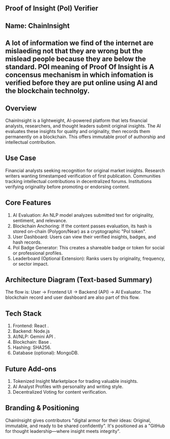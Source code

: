Proof of Insight (PoI) Verifier
-------------------------------
Name: ChainInsight
-------------------------------
A lot of information we find of the internet are mislaeding not that they are wrong but the mislead people because they are  below the standard. POI meaning of Proof Of Insight is A concensus mechanism in which infomation is verified before they are put online using AI and the blockchain technolgy.
-------------------------------
Overview
-------------------------------
ChainInsight is a lightweight, AI-powered platform that lets financial analysts, researchers, and thought leaders submit original insights. The AI evaluates these insights for quality and originality, then records them permanently on a blockchain. This offers immutable proof of authorship and intellectual contribution.

Use Case
-------------------------------
 Financial analysts seeking recognition for original market insights.
 Research writers wanting timestamped verification of first publication.
 Communities tracking intellectual contributions in decentralized forums.
 Institutions verifying originality before promoting or endorsing content.

Core Features
------------------------------
1. AI Evaluation: An NLP model analyzes submitted text for originality, sentiment, and relevance.
2. Blockchain Anchoring: If the content passes evaluation, its hash is stored on-chain (Polygon/Near) as a cryptographic "PoI token".
3. User Dashboard: Users can view their verified insights, badges, and hash records.
4. PoI Badge Generator: This creates a shareable badge or token for social or professional profiles.
5. Leaderboard (Optional Extension): Ranks users by originality, frequency, or sector impact.

Architecture Diagram (Text-based Summary)
------------------------------
The flow is: User → Frontend UI → Backend (API) → AI Evaluator. 
The blockchain record and user dashboard are also part of this flow.

Tech Stack
------------------------------
1. Frontend: React .
2. Backend: Node.js
3. AI/NLP: Gemini API .
4. Blockchain: Base .
5. Hashing: SHA256.
6. Database (optional): MongoDB.

Future Add-ons
------------------------------
1. Tokenized Insight Marketplace for trading valuable insights.
2. AI Analyst Profiles with personality and writing style.
3. Decentralized Voting for content verification.

Branding & Positioning
------------------------------
ChainInsight gives contributors "digital armor for their ideas: Original, immutable, and ready to be shared confidently". 
It's positioned as a "GitHub for thought leadership—where insight meets integrity".